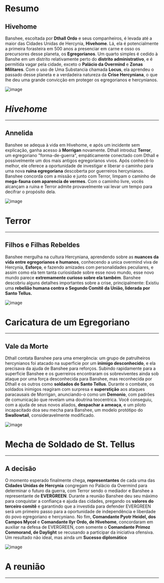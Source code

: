 # Resumo
## Hivehome

Banshee, escoltada por **Dthall Ordo** e seus companheiros, é levada até a maior das Cidades Unidas de Hercynia, **Hivehome**. Lá, ela é potencialmente a primeira forasteira em 500 anos a presenciar em carne e osso os precursores desse planeta, os **Egregorianos**. Um quarto simples é cedido à Banshe em um distrito relativamente perto do **distrito administrativo**, e é permitida vagar pela cidade, exceto o **Palácio da Overmind** e **Zonas Militares**.
Com o uso de Uma Substancia chamada **Locus**, ela aprendeu o passado desse planeta e a verdadeira natureza da **Crise Hercyniana**, o que lhe deu uma grande convicção em proteger os egregorianos e hercynianos.

![image](events/Images/Hivehome.png)

# *Hivehome*

---

## Annelida 

Banshee se adequa à vida em Hivehome, e após um incidente sem explicação, ganha acesso à **Morrigan** novamente. Dthall introduz **Terror**, um egregoriano  "forma-de-guerra", empáticamente conectado com Dthall e possivelmente um dos mais antigos egregorianos vivos. Após conhecê-lo melhor, ele oferece a oportunidade de investigar e liberar o caminho para uma nova **ruina egregoriana** descoberta por guerreiros hercynianos. Banshee concorda com a missão e junto com Terror, limpam o caminho de **mega-fauna com aparencia de vermes**. Com o caminho livre, vocês alcançam a ruina e Terror admite provavelmente vai levar um tempo para decifrar o propósito dela.

![image](events/Images/Terror_portrait.png)

# Terror

---

## Filhos e Filhas Rebeldes

Banshee mergulha na cultura Hercyniana, aprendendo sobre as **nuances da vida entre egregorianos e humanos**, conhecendo a unica overmind viva de Hercynia, **Esforço**, e fazendo amizades com personalidades peculiares, e assim como ela tem tanta curiosidade sobre esse novo mundo, esse novo mundo parece **extremamente curioso sobre ela também**. Banshee descobriu alguns detalhes importantes sobre a crise, principalmente: Existiu uma **rebelião humana contra o Segundo Comitê da União, liderada por Santo Tellus.**

![image](events/Images/egg.png)

# Caricatura de um Egregoriano

---

## Vale da Morte

Dthall contata Banshee para uma emergência: um grupo de patrulheiros hercynianos foi atacado na superficie por um **inimigo desconhecido**, e ela precisava da ajuda de Banshee para reforços. Subindo rapidamente para a superficie Banshee e os guerreiros encontraram os sobreviventes ainda sob ataque por uma força desconhecida para Banshee, mas reconhecida por Dthall e os outros como **soldados de Santo Tellus**. Durante o combate, os soldados inimigos reagiram com surpresa e **superstição** aos ataques paracausais de Morrigan, anunciando-o como um **Demonio**, com padrões de comunicação que revelam uma doutrina teocentrica. Você conseguiu, com a ajuda de seus novos aliados, **despachar a ameaça**, e um piloto incapacitado doa seu mecha para Banshee, um modelo protótipo do **Swallowtail**, consideravelmente modificado. 

![image](events/Images/Bicam_Mech.png)

# Mecha de Soldado de St. Tellus

---

## A decisão 

O momento esperado finalmente chega, **representantes** de cada uma das **Cidades Unidas de Hercynia** congregam no Palácio da Overmind para determinar o futuro da guerra, com Terror sendo o mediador e Banshee a representante de **EVERGREEN**.
Durante a reunião Banshee deu seu máximo para conquistar a confiança e ajuda das cidades, pregando os **valores do terceiro comitê** e garantindo que a investida para defender EVERGREEN será um primeiro passo para a oportunidade de independência e liberdade do povo egregoriano e hercyniano.
No fim, **Comandante Pyotr Heidel, dos Campos Mycol** e **Comandante Ilyr Ordo, de Hivehome**, concordaram em auxiliar na defesa de EVERGREEN, com somente o **Comandante Primoz Commorand, de Daylight** se recusando a participar da iniciativa ofensiva. Um resultado não ideal, mas ainda um **Sucesso diplomático**

![image](events/Images/mountainfall.gif)

# A reunião 

---
